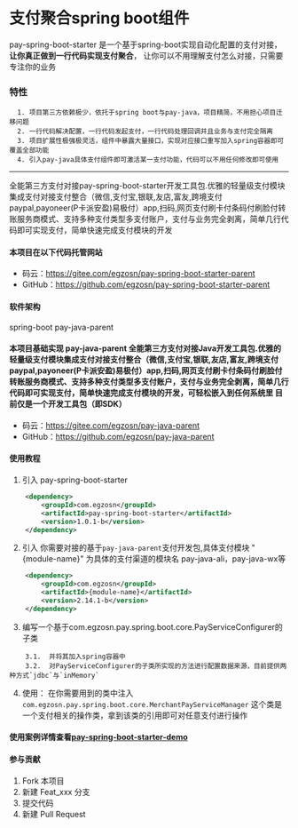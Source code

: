  # 支付聚合spring boot组件
pay-spring-boot-starter 是一个基于spring-boot实现自动化配置的支付对接， **让你真正做到一行代码实现支付聚合**， 让你可以不用理解支付怎么对接，只需要专注你的业务 


 ### 特性
      1. 项目第三方依赖极少，依托于spring boot与pay-java，项目精简，不用担心项目迁移问题
      2. 一行代码解决配置，一行代码发起支付，一行代码处理回调并且业务与支付完全隔离
      3. 项目扩展性极强极灵活，组件中暴露大量接口，实现对应接口重写加入spring容器即可覆盖全部功能
      4. 引入pay-java具体支付组件即可激活某一支付功能，代码可以不用任何修改即可使用

---
全能第三方支付对接pay-spring-boot-starter开发工具包.优雅的轻量级支付模块集成支付对接支付整合（微信,支付宝,银联,友店,富友,跨境支付paypal,payoneer(P卡派安盈)易极付）app,扫码,网页支付刷卡付条码付刷脸付转账服务商模式、支持多种支付类型多支付账户，支付与业务完全剥离，简单几行代码即可实现支付，简单快速完成支付模块的开发
 


#### 本项目在以下代码托管网站
* 码云：https://gitee.com/egzosn/pay-spring-boot-starter-parent
* GitHub：https://github.com/egzosn/pay-spring-boot-starter-parent

#### 软件架构
spring-boot  pay-java-parent

#### 本项目基础实现 pay-java-parent 全能第三方支付对接Java开发工具包.优雅的轻量级支付模块集成支付对接支付整合（微信,支付宝,银联,友店,富友,跨境支付paypal,payoneer(P卡派安盈)易极付）app,扫码,网页支付刷卡付条码付刷脸付转账服务商模式、支持多种支付类型多支付账户，支付与业务完全剥离，简单几行代码即可实现支付，简单快速完成支付模块的开发，可轻松嵌入到任何系统里 目前仅是一个开发工具包（即SDK）
* 码云：https://gitee.com/egzosn/pay-java-parent
* GitHub：https://github.com/egzosn/pay-java-parent


#### 使用教程

1. 引入 pay-spring-boot-starter
```xml
    <dependency>
        <groupId>com.egzosn</groupId>
        <artifactId>pay-spring-boot-starter</artifactId>
        <version>1.0.1-b</version>
    </dependency>
```
2. 引入 你需要对接的基于`pay-java-parent`支付开发包,具体支付模块 "{module-name}" 为具体的支付渠道的模块名 pay-java-ali，pay-java-wx等

```xml
    <dependency>
        <groupId>com.egzosn</groupId>
        <artifactId>{module-name}</artifactId>
        <version>2.14.1-b</version>
    </dependency>

```
3. 编写一个基于com.egzosn.pay.spring.boot.core.PayServiceConfigurer的子类 
```
    3.1.  并将其加入spring容器中
    3.2.  对PayServiceConfigurer的子类所实现的方法进行配置数据来源，目前提供两种方式`jdbc`与`inMemory`

```

    
4. 使用： 在你需要用到的类中注入 `com.egzosn.pay.spring.boot.core.MerchantPayServiceManager`  这个类是一个支付相关的操作类，拿到该类的引用即可对任意支付进行操作

#### 使用案例详情查看[pay-spring-boot-starter-demo](pay-spring-boot-starter-demo?dir=1&filepath=pay-spring-boot-starter-demo)



#### 参与贡献

1. Fork 本项目
2. 新建 Feat_xxx 分支
3. 提交代码
4. 新建 Pull Request


